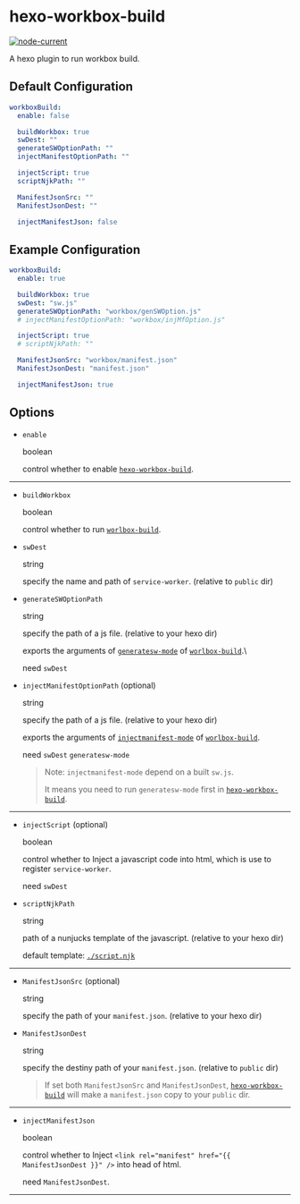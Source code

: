 # hexo-workbox-build

[![node-current](https://img.shields.io/npm/v/hexo-workbox-build?style=for-the-badge)](https://www.npmjs.com/package/hexo-workbox-build)

A hexo plugin to run workbox build.

## Default Configuration

```yml
workboxBuild:
  enable: false

  buildWorkbox: true
  swDest: ""
  generateSWOptionPath: ""
  injectManifestOptionPath: ""

  injectScript: true
  scriptNjkPath: ""

  ManifestJsonSrc: ""
  ManifestJsonDest: ""

  injectManifestJson: false
```

## Example Configuration

```yml
workboxBuild:
  enable: true

  buildWorkbox: true
  swDest: "sw.js"
  generateSWOptionPath: "workbox/genSWOption.js"
  # injectManifestOptionPath: "workbox/injMfOption.js"

  injectScript: true
  # scriptNjkPath: ""

  ManifestJsonSrc: "workbox/manifest.json"
  ManifestJsonDest: "manifest.json"

  injectManifestJson: true
```

## Options

- `enable`

  boolean

  control whether to enable [`hexo-workbox-build`](https://github.com/uiolee/hexo-workbox-build/).

---

- `buildWorkbox`

  boolean

  control whether to run [`worlbox-build`](https://developer.chrome.com/docs/workbox/modules/workbox-build/).

- `swDest`

  string

  specify the name and path of `service-worker`. (relative to `public` dir)

- `generateSWOptionPath`

  string

  specify the path of a js file. (relative to your hexo dir)

  exports the arguments of [`generatesw-mode`](https://developer.chrome.com/docs/workbox/modules/workbox-build/#generatesw-mode) of [`worlbox-build`](https://developer.chrome.com/docs/workbox/modules/workbox-build/).\\

  need `swDest`

- `injectManifestOptionPath` (optional)

  string

  specify the path of a js file. (relative to your hexo dir)

  exports the arguments of [`injectmanifest-mode`](https://developer.chrome.com/docs/workbox/modules/workbox-build/#injectmanifest-mode) of [`worlbox-build`](https://developer.chrome.com/docs/workbox/modules/workbox-build/).

  need `swDest` `generatesw-mode`

  > Note: `injectmanifest-mode` depend on a built `sw.js`.
  >
  > It means you need to run `generatesw-mode` first in [`hexo-workbox-build`](https://github.com/uiolee/hexo-workbox-build/).

---

- `injectScript` (optional)

  boolean

  control whether to Inject a javascript code into html, which is use to register `service-worker`.

  need `swDest`

- `scriptNjkPath`

  string

  path of a nunjucks template of the javascript. (relative to your hexo dir)

  default template: [`./script.njk`](./script.njk)

---

- `ManifestJsonSrc` (optional)

  string

  specify the path of your `manifest.json`. (relative to your hexo dir)

- `ManifestJsonDest`

  string

  specify the destiny path of your `manifest.json`. (relative to `public` dir)

  > If set both `ManifestJsonSrc` and `ManifestJsonDest`, [`hexo-workbox-build`](https://github.com/uiolee/hexo-workbox-build/) will make a `manifest.json` copy to your `public` dir.

---

- `injectManifestJson`

  boolean

  control whether to Inject `<link rel="manifest" href="{{ ManifestJsonDest }}" />` into head of html.

  need `ManifestJsonDest`.

---
